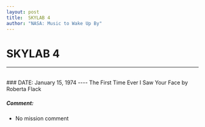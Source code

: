 ```yaml
---
layout: post
title:  SKYLAB 4
author: "NASA: Music to Wake Up By"
---
```


# SKYLAB 4
----
<br/>
### DATE: January 15, 1974
----
The First Time Ever I Saw Your Face by Roberta Flack

##### Comment:
* No mission comment
